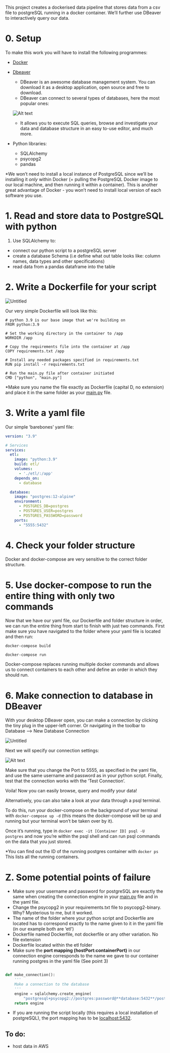 
This project creates a dockerised data pipeline that stores data from a csv file to postgreSQL running in a docker container. We’ll further use DBeaver to interactively query our data. 

# 0. Setup

To make this work you will have to install the following programmes: 

- [Docker](https://www.docker.com/)
- [Dbeaver](https://dbeaver.io/download/)
    - DBeaver is an awesome database management system. You can download it as a desktop application, open source and free to download.
    - DBeaver can connect to several types of databases, here the most popular ones:
    
    ![Alt text](Dbeaver.png "Optional title")
    
    - It allows you to execute SQL queries, browse and investigate your data and database structure in an easy to-use editor, and much more.
    
- Python libraries:
    - SQLAlchemy
    - psycopg2
    - pandas

*We won’t need to install a local instance of PostgreSQL since we’ll be installing it *only* within Docker (= pulling the PostgreSQL Docker image to our local machine, and then running it within a container). This is another great advantage of Docker - you won’t need to install local version of each software you use. 

# 1. Read and store data to PostgreSQL with python

1. Use SQLAlchemy to:
- connect our python script to a postgreSQL server
- create a database Schema (i.e define what out table looks like: column names, data types and other specifications)
- read data from a pandas dataframe into the table

# 2. Write a Dockerfile for your script

![Untitled](https://s3-us-west-2.amazonaws.com/secure.notion-static.com/45d350f7-3450-40ba-8338-acc87077a1b7/Untitled.png)

Our very simple Dockerfile will look like this: 

```docker
# python 3.9 is our base image that we're building on
FROM python:3.9

# Set the working directory in the container to /app
WORKDIR /app

# Copy the requirements file into the container at /app
COPY requirements.txt /app

# Install any needed packages specified in requirements.txt
RUN pip install -r requirements.txt

# Run the main.py file after container initiated
CMD ["python", "main.py"]
```

*Make sure you name the file exactly as Dockerfile (capital D, no extension) and place it in the same folder as your [main.py](http://main.py) file. 

# 3. Write a yaml file

Our simple ‘barebones’ yaml file: 

```yaml
version: "3.9"

# Services
services:
  etl:
    image: "python:3.9"
    build: etl/
    volumes:
      - './etl/:/app'
    depends_on:
      - database

  database:
    image: "postgres:12-alpine"
    environment:
      - POSTGRES_DB=postgres
      - POSTGRES_USER=postgres
      - POSTGRES_PASSWORD=password
    ports:
      - "5555:5432"
```

# 4. Check your folder structure

Docker and docker-compose are very sensitive to the correct folder structure. 

# 5. Use docker-compose to run the entire thing with only two commands

Now that we have our yaml file, our Dockerfile and folder structure in order, we can run the entire thing from start to finish with just two commands. First make sure you have navigated to the folder where your yaml file is located and then run: 

`docker-compose build`

`docker-compose run`

Docker-compose replaces running multiple docker commands and allows us to connect containers to each other and define an order in which they should run. 

# 6. Make connection to database in DBeaver

With your desktop DBeaver open, you can make a connection by clicking the tiny plug in the upper-left corner. Or navigating in the toolbar to Database —> New Database Connection

![Untitled](Dbeaver2.png)

Next we will specify our connection settings:

![Alt text](Dbeaver2.png)

Make sure that you change the Port to 5555, as specified in the yaml file, and use the same username and password as in your python script.  Finally, test that the connection works with the ‘Test Connection’. 

Voila! Now you can easily browse, query and modify your data! 

Alternatively, you can also take a look at your data through a psql terminal. 

To do this, run your docker-compose on the background of your terminal with `docker-compose up -d` (this means the docker-compose will be up and running but your terminal won’t be taken over by it).

Once it’s running, type in `docker exec -it [Container ID] psql -U postgres` and now you’re within the psql shell and can run psql commands on the data that you just stored. 

*You can find out the ID of the running postgres container with `docker ps` This lists all the running containers. 

# Z. Some potential points of failure

- Make sure your username and password for postgreSQL are exactly the same when creating the connection engine in your [main.py](http://main.py) file and in the yaml file.
- Change the psycopg2 in your requirements.txt file to psycopg2-binary. Why? Mysterious to me, but it worked.
- The name of the folder where your python script and Dockerfile are located has to correspond exactly to the name given to it in the yaml file (in our example both are ‘etl’)
- Dockerfile named Dockerfile, not dockerfile or any other variation. No file extension
- Dockerfile located within the etl folder
- Make sure the **port mapping (hostPort:containerPort)** in our connection engine corresponds to the name we gave to our container running postgres in the yaml file (See point 3)


```python

def make_connection():
    '''
    Make a connection to the database
    '''
    engine = sqlalchemy.create_engine(
        "postgresql+psycopg2://postgres:password@**database:5432**/postgres")
    return engine
```

- If you are running the script locally (this requires a local installation of postgreSQL), the port mapping has to be [localhost:5432](http://localhost:5432).


## To do: 
- host data in AWS 

